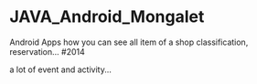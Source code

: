 # JAVA_Android_Mongalet
Android Apps how you can see all item of a shop classification, reservation... #2014

a lot of event and activity... 
